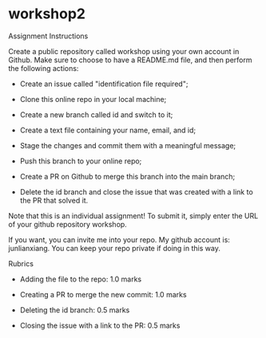 # workshop2

Assignment Instructions

Create a public repository called workshop using your own account in Github. Make sure to choose to have a README.md file, and then perform the following actions:

- Create an issue called "identification file required";

- Clone this online repo in your local machine;

- Create a new branch called id and switch to it;

- Create a text file containing your name, email, and id;

- Stage the changes and commit them with a meaningful message;

- Push this branch to your online repo;

- Create a PR on Github to merge this branch into the main branch;

- Delete the id branch and close the issue that was created with a link to the PR that solved it.



Note that this is an individual assignment! To submit it, simply enter the URL of your github repository workshop.



If you want, you can invite me into your repo. My github account is: junlianxiang. You can keep your repo private if doing in this way.



Rubrics

- Adding the file to the repo: 1.0 marks

- Creating a PR to merge the new commit: 1.0 marks

- Deleting the id branch: 0.5 marks

- Closing the issue with a link to the PR: 0.5 marks
